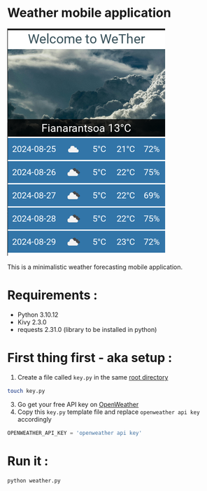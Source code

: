 # Weather mobile application
![screenshot](images/screenshot.png)

This is a minimalistic weather forecasting mobile application.

# Requirements :
- Python 3.10.12
- Kivy 2.3.0
- requests 2.31.0 (library to be installed in python)

# First thing first - aka setup :
1. Create a file called `key.py` in the same [root directory](.)
```bash
touch key.py
```
3. Go get your free API key on [OpenWeather](https://home.openweathermap.org/)
2. Copy this `key.py` template file and replace `openweather api key` accordingly
```python
OPENWEATHER_API_KEY = 'openweather api key'
```

# Run it :
```bash
python weather.py
```
